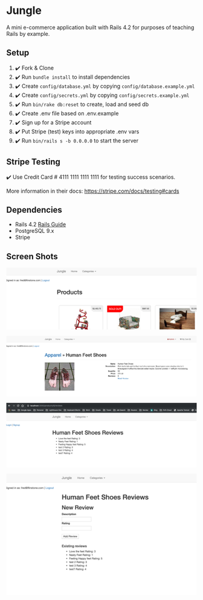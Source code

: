 # Jungle

A mini e-commerce application built with Rails 4.2 for purposes of teaching Rails by example.


## Setup

1. ✔️ Fork & Clone
2. ✔️ Run `bundle install` to install dependencies
3. ✔️ Create `config/database.yml` by copying `config/database.example.yml`
4. ✔️ Create `config/secrets.yml` by copying `config/secrets.example.yml`
5. ✔️ Run `bin/rake db:reset` to create, load and seed db
6. ✔️ Create .env file based on .env.example
7. ✔️ Sign up for a Stripe account
8. ✔️ Put Stripe (test) keys into appropriate .env vars
9. ✔️ Run `bin/rails s -b 0.0.0.0` to start the server

## Stripe Testing

✔️ Use Credit Card # 4111 1111 1111 1111 for testing success scenarios.

More information in their docs: <https://stripe.com/docs/testing#cards>

## Dependencies

* Rails 4.2 [Rails Guide](http://guides.rubyonrails.org/v4.2/)
* PostgreSQL 9.x
* Stripe

## Screen Shots
![Sold Out](/docs/soldout.png)

![Product Page](/docs/product_page.png)

![Reviews All](/docs/reviews.png)

![Reviews Add](/docs/add_review.png)